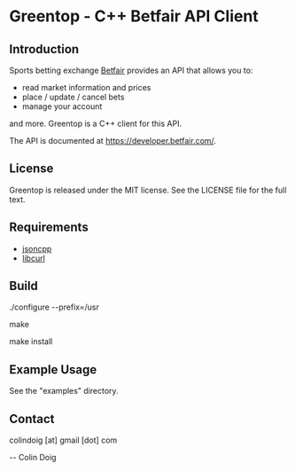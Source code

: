 Greentop - C++ Betfair API Client
==========================

Introduction
------------
Sports betting exchange [Betfair](www.betfair.com) provides an API that allows you to:
 * read market information and prices
 * place / update / cancel bets
 * manage your account

and more.  Greentop is a C++ client for this API.

The API is documented at https://developer.betfair.com/.

License
-------

Greentop is released under the MIT license. See the LICENSE file for the full text.

Requirements
------------

* [jsoncpp](https://github.com/open-source-parsers/jsoncpp)
* [libcurl](http://curl.haxx.se/libcurl/)

Build
-----

./configure --prefix=/usr

make

make install

Example Usage
-------------

See the "examples" directory.

Contact
-------

colindoig [at] gmail [dot] com

-- Colin Doig
